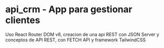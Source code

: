 # api_crm - App para gestionar clientes
Uso React Router DOM v6, creacion de una api REST con JSON Server y conceptos de API REST, con FETCH API y framework TailwindCSS
